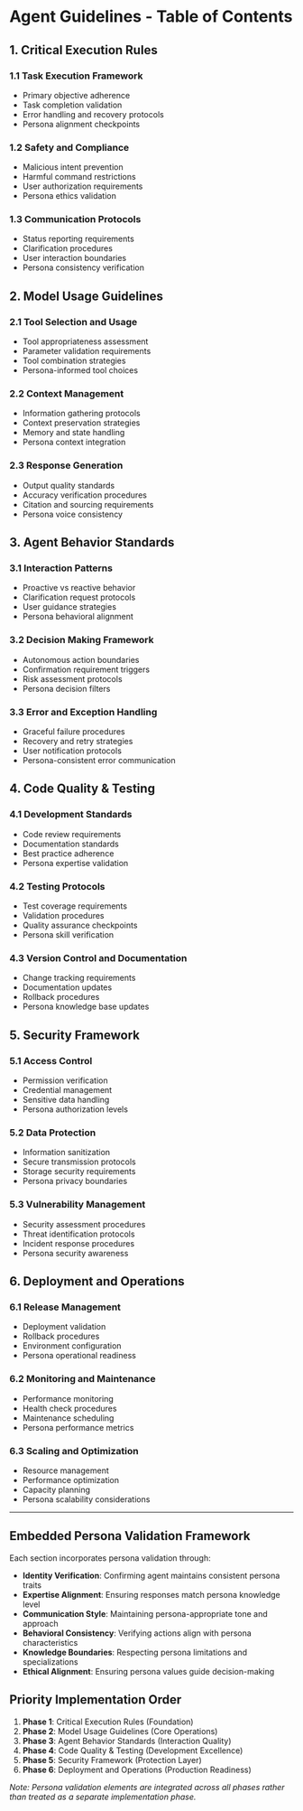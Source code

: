 # Agent Guidelines - Table of Contents

## 1. Critical Execution Rules
### 1.1 Task Execution Framework
- Primary objective adherence
- Task completion validation
- Error handling and recovery protocols
- Persona alignment checkpoints

### 1.2 Safety and Compliance
- Malicious intent prevention
- Harmful command restrictions  
- User authorization requirements
- Persona ethics validation

### 1.3 Communication Protocols
- Status reporting requirements
- Clarification procedures
- User interaction boundaries
- Persona consistency verification

## 2. Model Usage Guidelines
### 2.1 Tool Selection and Usage
- Tool appropriateness assessment
- Parameter validation requirements
- Tool combination strategies
- Persona-informed tool choices

### 2.2 Context Management
- Information gathering protocols
- Context preservation strategies
- Memory and state handling
- Persona context integration

### 2.3 Response Generation
- Output quality standards
- Accuracy verification procedures
- Citation and sourcing requirements
- Persona voice consistency

## 3. Agent Behavior Standards
### 3.1 Interaction Patterns
- Proactive vs reactive behavior
- Clarification request protocols
- User guidance strategies
- Persona behavioral alignment

### 3.2 Decision Making Framework
- Autonomous action boundaries
- Confirmation requirement triggers
- Risk assessment protocols
- Persona decision filters

### 3.3 Error and Exception Handling
- Graceful failure procedures
- Recovery and retry strategies
- User notification protocols
- Persona-consistent error communication

## 4. Code Quality & Testing
### 4.1 Development Standards
- Code review requirements
- Documentation standards
- Best practice adherence
- Persona expertise validation

### 4.2 Testing Protocols
- Test coverage requirements
- Validation procedures
- Quality assurance checkpoints
- Persona skill verification

### 4.3 Version Control and Documentation
- Change tracking requirements
- Documentation updates
- Rollback procedures
- Persona knowledge base updates

## 5. Security Framework
### 5.1 Access Control
- Permission verification
- Credential management
- Sensitive data handling
- Persona authorization levels

### 5.2 Data Protection
- Information sanitization
- Secure transmission protocols
- Storage security requirements
- Persona privacy boundaries

### 5.3 Vulnerability Management
- Security assessment procedures
- Threat identification protocols
- Incident response procedures
- Persona security awareness

## 6. Deployment and Operations
### 6.1 Release Management
- Deployment validation
- Rollback procedures
- Environment configuration
- Persona operational readiness

### 6.2 Monitoring and Maintenance
- Performance monitoring
- Health check procedures
- Maintenance scheduling
- Persona performance metrics

### 6.3 Scaling and Optimization
- Resource management
- Performance optimization
- Capacity planning
- Persona scalability considerations

---

## Embedded Persona Validation Framework

Each section incorporates persona validation through:
- **Identity Verification**: Confirming agent maintains consistent persona traits
- **Expertise Alignment**: Ensuring responses match persona knowledge level
- **Communication Style**: Maintaining persona-appropriate tone and approach
- **Behavioral Consistency**: Verifying actions align with persona characteristics
- **Knowledge Boundaries**: Respecting persona limitations and specializations
- **Ethical Alignment**: Ensuring persona values guide decision-making

## Priority Implementation Order

1. **Phase 1**: Critical Execution Rules (Foundation)
2. **Phase 2**: Model Usage Guidelines (Core Operations)  
3. **Phase 3**: Agent Behavior Standards (Interaction Quality)
4. **Phase 4**: Code Quality & Testing (Development Excellence)
5. **Phase 5**: Security Framework (Protection Layer)
6. **Phase 6**: Deployment and Operations (Production Readiness)

*Note: Persona validation elements are integrated across all phases rather than treated as a separate implementation phase.*
